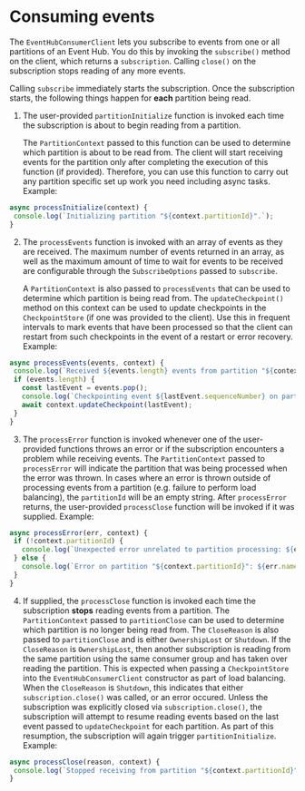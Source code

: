# Consuming events

The `EventHubConsumerClient` lets you subscribe to events from one or all partitions of an Event Hub.
You do this by invoking the `subscribe()` method on the client, which returns a `subscription`.
Calling `close()` on the subscription stops reading of any more events.

Calling `subscribe` immediately starts the subscription.
Once the subscription starts, the following things happen for **each** partition being read.

1.  The user-provided `partitionInitialize` function is invoked each time the subscription is
    about to begin reading from a partition.

    The `PartitionContext` passed to this function can be used to determine which partition
    is about to be read from.
    The client will start receiving events for the partition only after completing the execution of this function (if provided).
    Therefore, you can use this function to carry out any partition specific set up work you need including async tasks.
    Example:

```js
async processInitialize(context) {
 console.log(`Initializing partition "${context.partitionId}".`);
}
```

2.  The `processEvents` function is invoked with an array of events as they are received.
    The maximum number of events returned in an array, as well as the maximum amount of time to wait for
    events to be received are configurable through the `SubscribeOptions` passed to `subscribe`.

    A `PartitionContext` is also passed to `processEvents` that can be used to determine which partition
    is being read from.
    The `updateCheckpoint()` method on this context can be used to update checkpoints in the `CheckpointStore`
    (if one was provided to the client).
    Use this in frequent intervals to mark events that have been processed so that the client can
    restart from such checkpoints in the event of a restart or error recovery.
    Example:

```js
async processEvents(events, context) {
 console.log(`Received ${events.length} events from partition "${context.partitionId}".`);
 if (events.length) {
   const lastEvent = events.pop();
   console.log(`Checkpointing event ${lastEvent.sequenceNumber} on partition ${context.partitionId}`);
   await context.updateCheckpoint(lastEvent);
 }
}
```

3.  The `processError` function is invoked whenever one of the user-provided functions throws an error
    or if the subscription encounters a problem while receiving events.
    The `PartitionContext` passed to `processError` will indicate the partition that was being processed
    when the error was thrown.
    In cases where an error is thrown outside of processing events from a partition (e.g. failure to perform load balancing),
    the `partitionId` will be an empty string.
    After `processError` returns, the user-provided `processClose` function will be invoked if it was supplied.
    Example:

```js
async processError(err, context) {
 if (!context.partitionId) {
   console.log(`Unexpected error unrelated to partition processing: ${err.name}, ${err.message}`);
 } else {
   console.log(`Error on partition "${context.partitionId}": ${err.name}, ${err.message}`);
 }
}
```

4.  If supplied, the `processClose` function is invoked each time the subscription **stops** reading events
    from a partition.
    The `PartitionContext` passed to `partitionClose` can be used to determine which partition is no longer being read from.
    The `CloseReason` is also passed to `partitionClose` and is either `OwnershipLost` or `Shutdown`.
    If the `CloseReason` is `OwnershipLost`, then another subscription is reading from the same partition using the same
    consumer group and has taken over reading the partition.
    This is expected when passing a `CheckpointStore` into the `EventHubConsumerClient` constructor as part of load balancing.
    When the `CloseReason` is `Shutdown`, this indicates that either `subscription.close()` was called, or an error occured.
    Unless the subscription was explicitly closed via `subscription.close()`, the subscription will attempt to resume reading
    events based on the last event passed to `updateCheckpoint` for each partition.
    As part of this resumption, the subscription will again trigger `partitionInitialize`.
    Example:

```js
async processClose(reason, context) {
 console.log(`Stopped receiving from partition "${context.partitionId}" because ${reason}.`);
}
```
